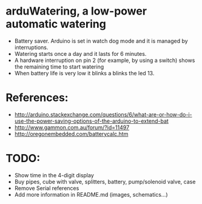 # arduWatering, a low-power automatic watering
 - Battery saver. Arduino is set in watch dog mode and it is managed by interruptions.
 - Watering starts once a day and it lasts for 6 minutes.
 - A hardware interruption on pin 2 (for example, by using a switch) shows the remaining time to start watering
 - When battery life is very low it blinks a blinks the led 13.

# References:
 - http://arduino.stackexchange.com/questions/6/what-are-or-how-do-i-use-the-power-saving-options-of-the-arduino-to-extend-bat
 - http://www.gammon.com.au/forum/?id=11497
 - http://oregonembedded.com/batterycalc.htm


# TODO:
 - Show time in the 4-digit display
 - Buy pipes, cube with valve, splitters, battery, pump/solenoid valve, case
 - Remove Serial references
 - Add more information in README.md (images, schematics...)
